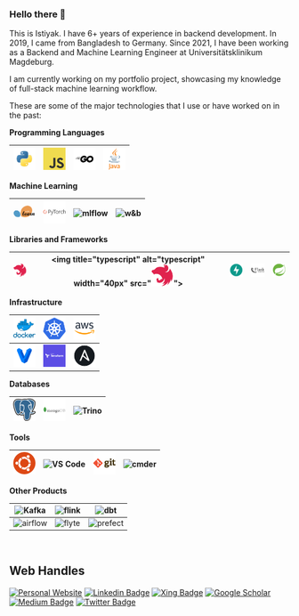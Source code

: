 ### Hello there 👋

This is Istiyak. I have 6+ years of experience in backend development. In 2019, I came from Bangladesh to Germany. Since 2021, I have been working as a Backend and Machine Learning Engineer at Universitätsklinikum Magdeburg. 

I am currently working on my portfolio project, showcasing my knowledge of full-stack machine learning workflow. 


These are some of the major technologies that I use or have worked on in the past:

**Programming Languages**

<img title="Python" alt="Python" width="40px" src="https://raw.githubusercontent.com/github/explore/master/topics/python/python.png" />|<img alt="JS" title="JavaScript" width="40px" src="https://raw.githubusercontent.com/github/explore/master/topics/javascript/javascript.png">|<img title="Go" alt="Go" width="40px" src="https://raw.githubusercontent.com/github/explore/main/topics/go/go.png">|<img title="Java" alt="Java" width="40px" src="https://raw.githubusercontent.com/github/explore/master/topics/java/java.png">
|--|--|--|--|

**Machine Learning**

<img title="SKLearn" alt="SKLearn" width="40px" src="https://raw.githubusercontent.com/github/explore/master/topics/scikit-learn/scikit-learn.png" />|<img alt="PyTorch" title="PyTorch" width="40px" src="https://raw.githubusercontent.com/github/explore/master/topics/pytorch/pytorch.png">|<img title="mlflow" alt="mlflow" width="40px" src="https://mlflow.org/docs/latest/_static/MLflow-logo-final-black.png">|<img title="w&b" alt="w&b" width="40px" src="https://raw.githubusercontent.com/wandb/assets/main/wandb-logo-yellow-dots-black-wb.svg">
|--|--|--|--|

**Libraries and Frameworks**

<img title="NestJS" alt="nestjs" width="40px" src="https://raw.githubusercontent.com/github/explore/master/topics/nestjs/nestjs.png">|<img title="typescript" alt="typescript" width="40px" src="<img title="NestJS" alt="nestjs" width="40px" src="https://raw.githubusercontent.com/github/explore/master/topics/nestjs/nestjs.png">">|<img alt="fastapi" title="fastapi" width="40px" src="https://raw.githubusercontent.com/github/explore/master/topics/fastapi/fastapi.png">|<img title="flask" alt="flask" width="40px" src="https://raw.githubusercontent.com/github/explore/master/topics/flask/flask.png">|<img title="spring" alt="spring" width="40px" src="https://raw.githubusercontent.com/github/explore/master/topics/spring/spring.png">
|--|--|--|--|--|


**Infrastructure**

<img title="Docker" alt="Docker" width="40px" src="https://raw.githubusercontent.com/github/explore/master/topics/docker/docker.png">|<img title="Kubernetes" alt="Kubernetes" width="40px" src="https://raw.githubusercontent.com/github/explore/main/topics/kubernetes/kubernetes.png">|<img title="AWS" alt="AWS" width="40px" src="https://raw.githubusercontent.com/github/explore/main/topics/aws/aws.png">
|--|--|--|
<img title="Vagrant" alt="Vagrant" width="40px" src="https://raw.githubusercontent.com/github/explore/master/topics/vagrant/vagrant.png">|<img title="Terraform" alt="Terraform" width="40px" src="https://raw.githubusercontent.com/github/explore/main/topics/terraform/terraform.png">|<img title="Ansible" alt="Ansible" width="40px" src="https://raw.githubusercontent.com/github/explore/main/topics/ansible/ansible.png">

**Databases**

<img title="postgresql" alt="postgresql" width="40px" src="https://raw.githubusercontent.com/github/explore/master/topics/postgresql/postgresql.png">|<img title="MongoDB" alt="MongoDB" width="40px" src="https://raw.githubusercontent.com/github/explore/master/topics/mongodb/mongodb.png">|<img title="Trino" alt="Trino" width="40px" src="https://avatars.githubusercontent.com/u/34147222?s=280&v=4"> <br>
|--|--|--|

**Tools**

<img title="Ubuntu" alt="Ubuntu" width="40px" src="https://raw.githubusercontent.com/github/explore/master/topics/ubuntu/ubuntu.png">|<img title="VS Code" alt="VS Code" width="40px" src="https://img.icons8.com/fluent/48/000000/visual-studio-code-2019.png">|<img title="git" alt="git" width="40px" src="https://raw.githubusercontent.com/github/explore/master/topics/git/git.png">|<img title="cmder" alt="cmder" width="40px" src="https://raw.githubusercontent.com/cmderdev/cmder/master/icons/icon_256.png">
|--|--|--|--|

**Other Products**

<img title="Kafka" alt="Kafka" width="60px" src="https://static-00.iconduck.com/assets.00/kafka-icon-512x234-uqez3fj8.png">|<img title="flink" alt="flink" width="60px" src="https://upload.wikimedia.org/wikipedia/commons/thumb/7/70/Apache_Flink_logo.svg/640px-Apache_Flink_logo.svg.png">|<img title="dbt" alt="dbt" width="60px" src="https://seeklogo.com/images/D/dbt-logo-E4B0ED72A2-seeklogo.com.png">
|--|--|--|
<img title="airflow" alt="airflow" width="60px" src="https://upload.wikimedia.org/wikipedia/commons/d/de/AirflowLogo.png">|<img title="flyte" alt="flyte" width="60px" src="https://miro.medium.com/v2/resize:fit:818/1*02SDxH5liMuWTa85WoeHAg.png">|<img title="prefect" alt="prefect" width="60px" src="https://cdn.worldvectorlogo.com/logos/prefect-wordmark-1.svg">

<br>

## Web Handles

[![Personal Website](https://img.shields.io/website?label=Website&up_message=%20&labelColor=black&color=black&style=flat-square&url=https://istiyaksiddiquee.github.io/)](https://istiyaksiddiquee.github.io/)
[![Linkedin Badge](https://img.shields.io/badge/-LinkedIn-blue?style=flat-square&logo=Linkedin&logoColor=white&link=https://www.linkedin.com/in/istiyaksiddiquee/)](https://www.linkedin.com/in/istiyaksiddiquee/)
[![Xing Badge](https://img.shields.io/badge/Xing-006567.svg?style=flat-square&logo=Xing&logoColor=white)](https://www.xing.com/profile/IstiyakH_Siddiquee/)
[![Google Scholar](https://img.shields.io/badge/GoogleScholar-grey?style=flat-square&labelColor=4285F4&logo=googlescholar&logoColor=white)](https://scholar.google.com/citations?user=q8rcR-oAAAAJ&hl=en)
[![Medium Badge](https://img.shields.io/badge/Medium-12100E?style=flat-square&logo=medium&logoColor=white)](https://medium.com/@istiyaksiddiquee)
[![Twitter Badge](https://img.shields.io/badge/Twitter-1DA1F2?style=flat-square&logo=twitter&logoColor=white)](https://www.twitter.com/istiyaksiddique)
